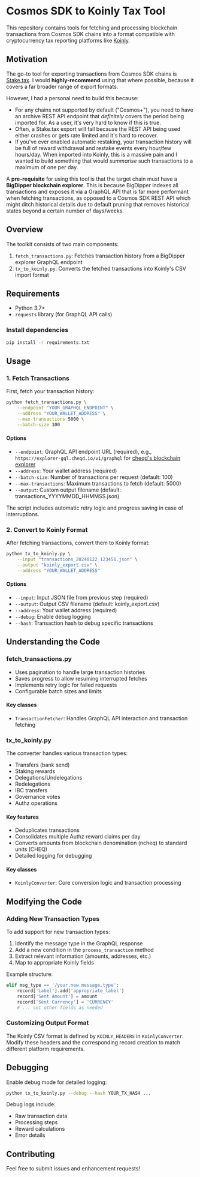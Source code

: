 # Cosmos SDK to Koinly Tax Tool

This repository contains tools for fetching and processing blockchain transactions from Cosmos SDK chains into a format compatible with cryptocurrency tax reporting platforms like [Koinly](https://koinly.io/?via=AF4EDE54&utm_source=friend).

## Motivation

The go-to tool for exporting transactions from Cosmos SDK chains is [Stake.tax](https://stake.tax/). I would **highly-recommend** using that where possible, because it covers a far broader range of export formats.

However, I had a personal need to build this because:

- For any chains not supported by default ("Cosmos+"), you need to have an archive REST API endpoint that *definitely* covers the period being imported for. As a user, it's very hard to know if this is true.
- Often, a Stake.tax export will fail because the REST API being used either crashes or gets rate limited and it's hard to recover.
- If you've ever enabled automatic restaking, your transaction history will be full of reward withdrawal and restake events every hour/few hours/day. When imported into Koinly, this is a massive pain and I wanted to build something that would *summarise* such transactions to a maximum of one per day.

A **pre-requisite** for using this tool is that the target chain must have a **BigDipper blockchain explorer**. This is because BigDipper indexes all transactions and exposes it via a GraphQL API that is far more performant when fetching transactions, as opposed to a Cosmos SDK REST API which might ditch historical details due to default pruning that removes historical states beyond a certain number of days/weeks.

## Overview

The toolkit consists of two main components:

1. `fetch_transactions.py`: Fetches transaction history from a BigDipper explorer GraphQL endpoint
2. `tx_to_koinly.py`: Converts the fetched transactions into Koinly's CSV import format

## Requirements

- Python 3.7+
- `requests` library (for GraphQL API calls)

### Install dependencies

```sh
pip install -r requirements.txt
```

## Usage

### 1. Fetch Transactions

First, fetch your transaction history:

```sh
python fetch_transactions.py \
    --endpoint "YOUR_GRAPHQL_ENDPOINT" \
    --address "YOUR_WALLET_ADDRESS" \
    --max-transactions 5000 \
    --batch-size 100
```

#### Options

- `--endpoint`: GraphQL API endpoint URL (required), e.g., `https://explorer-gql.cheqd.io/v1/graphql` for [cheqd's blockchain explorer](https://explorer.cheqd.io/)
- `--address`: Your wallet address (required)
- `--batch-size`: Number of transactions per request (default: 100)
- `--max-transactions`: Maximum transactions to fetch (default: 5000)
- `--output`: Custom output filename (default: transactions_YYYYMMDD_HHMMSS.json)

The script includes automatic retry logic and progress saving in case of interruptions.

### 2. Convert to Koinly Format

After fetching transactions, convert them to Koinly format:

```sh
python tx_to_koinly.py \
    --input "transactions_20240122_123456.json" \
    --output "koinly_export.csv" \
    --address "YOUR_WALLET_ADDRESS"
```

#### Options

- `--input`: Input JSON file from previous step (required)
- `--output`: Output CSV filename (default: koinly_export.csv)
- `--address`: Your wallet address (required)
- `--debug`: Enable debug logging
- `--hash`: Transaction hash to debug specific transactions

## Understanding the Code

### fetch_transactions.py

- Uses pagination to handle large transaction histories
- Saves progress to allow resuming interrupted fetches
- Implements retry logic for failed requests
- Configurable batch sizes and limits

#### Key classes

- `TransactionFetcher`: Handles GraphQL API interaction and transaction fetching

### tx_to_koinly.py

The converter handles various transaction types:

- Transfers (bank send)
- Staking rewards
- Delegations/Undelegations
- Redelegations
- IBC transfers
- Governance votes
- Authz operations

#### Key features

- Deduplicates transactions
- Consolidates multiple Authz reward claims per day
- Converts amounts from blockchain denomination (ncheq) to standard units (CHEQ)
- Detailed logging for debugging

#### Key classes

- `KoinlyConverter`: Core conversion logic and transaction processing

## Modifying the Code

### Adding New Transaction Types

To add support for new transaction types:

1. Identify the message type in the GraphQL response
2. Add a new condition in the `process_transaction` method
3. Extract relevant information (amounts, addresses, etc.)
4. Map to appropriate Koinly fields

Example structure:
```python
elif msg_type == '/your.new.message.type':
    record['Label'].add('appropriate_label')
    record['Sent Amount'] = amount
    record['Sent Currency'] = 'CURRENCY'
    # ... set other fields as needed
```

### Customizing Output Format

The Koinly CSV format is defined by `KOINLY_HEADERS` in `KoinlyConverter`. Modify these headers and the corresponding record creation to match different platform requirements.

## Debugging

Enable debug mode for detailed logging:
```sh
python tx_to_koinly.py --debug --hash YOUR_TX_HASH ...
```

Debug logs include:

- Raw transaction data
- Processing steps
- Reward calculations
- Error details

## Contributing

Feel free to submit issues and enhancement requests!
